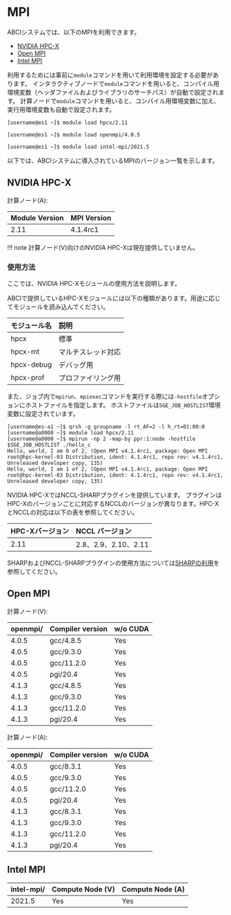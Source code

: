 # MPI

ABCIシステムでは、以下のMPIを利用できます。

* [NVIDIA HPC-X](https://developer.nvidia.com/networking/hpc-x)
* [Open MPI](https://www.open-mpi.org/)
* [Intel MPI](https://software.intel.com/en-us/intel-mpi-library)

利用するためには事前に`module`コマンドを用いて利用環境を設定する必要があります。
インタラクティブノードで`module`コマンドを用いると、コンパイル用環境変数（ヘッダファイルおよびライブラリのサーチパス）が自動で設定されます。
計算ノードで`module`コマンドを用いると、コンパイル用環境変数に加え、実行用環境変数も自動で設定されます。

```
[username@es1 ~]$ module load hpcx/2.11
```

```
[username@es1 ~]$ module load openmpi/4.0.5
```

```
[username@es1 ~]$ module load intel-mpi/2021.5
```

以下では、ABCIシステムに導入されているMPIのバージョン一覧を示します。

## NVIDIA HPC-X

計算ノード(A):

| Module Version | MPI Version |
| :-- | :-- |
| 2.11 | 4.1.4rc1 |

!!! note
    計算ノード(V)向けのNVIDIA HPC-Xは現在提供していません。

### 使用方法

ここでは、NVIDIA HPC-Xモジュールの使用方法を説明します。

ABCIで提供しているHPC-Xモジュールには以下の種類があります。用途に応じてモジュールを読み込んでください。

| モジュール名 | 説明 |
| :-- | :-- |
| hpcx       | 標準  |
| hpcx-mt    | マルチスレッド対応  |
| hpcx-debug | デバッグ用          |
| hpcx-prof  | プロファイリング用  |

また、ジョブ内で`mpirun`、`mpiexec`コマンドを実行する際には`-hostfile`オプションにホストファイルを指定します。
ホストファイルは`SGE_JOB_HOSTLIST`環境変数に設定されています。

```
[username@es-a1 ~]$ qrsh -g groupname -l rt_AF=2 -l h_rt=01:00:0
[username@a0000 ~]$ module load hpcx/2.11
[username@a0000 ~]$ mpirun -np 2 -map-by ppr:1:node -hostfile $SGE_JOB_HOSTLIST ./hello_c
Hello, world, I am 0 of 2, (Open MPI v4.1.4rc1, package: Open MPI root@hpc-kernel-03 Distribution, ident: 4.1.4rc1, repo rev: v4.1.4rc1, Unreleased developer copy, 135)
Hello, world, I am 1 of 2, (Open MPI v4.1.4rc1, package: Open MPI root@hpc-kernel-03 Distribution, ident: 4.1.4rc1, repo rev: v4.1.4rc1, Unreleased developer copy, 135)
```

NVIDIA HPC-XではNCCL-SHARPプラグインを提供しています。
プラグインはHPC-Xのバージョンごとに対応するNCCLのバージョンが異なります。HPC-XとNCCLの対応は以下の表を参照してください。

| HPC-Xバージョン | NCCL バージョン |
| :-- | :-- |
| 2.11 | 2.8、2.9、2.10、2.11 |

SHARPおよびNCCL-SHARPプラグインの使用方法については[SHARPの利用](tips/sharp.md)を参照してください。

## Open MPI

計算ノード(V):

| openmpi/ | Compiler version | w/o CUDA |
|:--|:--|:--|
| 4.0.5  | gcc/4.8.5     | Yes |
| 4.0.5  | gcc/9.3.0     | Yes |
| 4.0.5  | gcc/11.2.0    | Yes |
| 4.0.5  | pgi/20.4      | Yes |
| 4.1.3  | gcc/4.8.5     | Yes |
| 4.1.3  | gcc/9.3.0     | Yes |
| 4.1.3  | gcc/11.2.0    | Yes |
| 4.1.3  | pgi/20.4      | Yes |

計算ノード(A):

| openmpi/ | Compiler version | w/o CUDA |
|:--|:--|:--|
| 4.0.5  | gcc/8.3.1     | Yes |
| 4.0.5  | gcc/9.3.0     | Yes |
| 4.0.5  | gcc/11.2.0    | Yes |
| 4.0.5  | pgi/20.4      | Yes |
| 4.1.3  | gcc/8.3.1     | Yes |
| 4.1.3  | gcc/9.3.0     | Yes |
| 4.1.3  | gcc/11.2.0    | Yes |
| 4.1.3  | pgi/20.4      | Yes |

## Intel MPI

| intel-mpi/ | Compute Node (V) | Compute Node (A) |
|:--|:--|:--|
| 2021.5 | Yes | Yes |
